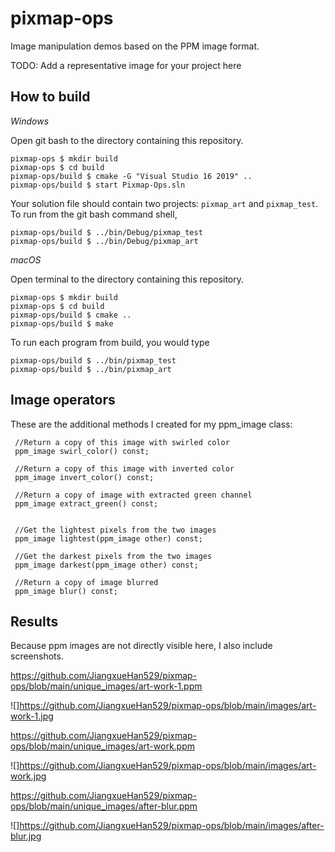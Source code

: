 # pixmap-ops

Image manipulation demos based on the PPM image format.

TODO: Add a representative image for your project here

## How to build

*Windows*

Open git bash to the directory containing this repository.

```
pixmap-ops $ mkdir build
pixmap-ops $ cd build
pixmap-ops/build $ cmake -G "Visual Studio 16 2019" ..
pixmap-ops/build $ start Pixmap-Ops.sln
```

Your solution file should contain two projects: `pixmap_art` and `pixmap_test`.
To run from the git bash command shell, 

```
pixmap-ops/build $ ../bin/Debug/pixmap_test
pixmap-ops/build $ ../bin/Debug/pixmap_art
```

*macOS*

Open terminal to the directory containing this repository.

```
pixmap-ops $ mkdir build
pixmap-ops $ cd build
pixmap-ops/build $ cmake ..
pixmap-ops/build $ make
```

To run each program from build, you would type

```
pixmap-ops/build $ ../bin/pixmap_test
pixmap-ops/build $ ../bin/pixmap_art
```

## Image operators
These are the additional methods I created for my ppm_image class: 

     //Return a copy of this image with swirled color
     ppm_image swirl_color() const;

     //Return a copy of this image with inverted color
     ppm_image invert_color() const;

     //Return a copy of image with extracted green channel
     ppm_image extract_green() const;


     //Get the lightest pixels from the two images
     ppm_image lightest(ppm_image other) const;

     //Get the darkest pixels from the two images
     ppm_image darkest(ppm_image other) const;

     //Return a copy of image blurred
     ppm_image blur() const;

## Results
Because ppm images are not directly visible here, I also include screenshots.

https://github.com/JiangxueHan529/pixmap-ops/blob/main/unique_images/art-work-1.ppm

![]https://github.com/JiangxueHan529/pixmap-ops/blob/main/images/art-work-1.jpg

https://github.com/JiangxueHan529/pixmap-ops/blob/main/unique_images/art-work.ppm

![]https://github.com/JiangxueHan529/pixmap-ops/blob/main/images/art-work.jpg

https://github.com/JiangxueHan529/pixmap-ops/blob/main/unique_images/after-blur.ppm

![]https://github.com/JiangxueHan529/pixmap-ops/blob/main/images/after-blur.jpg



